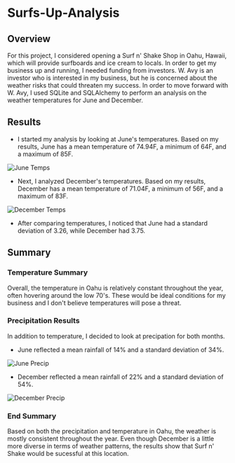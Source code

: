 # Surfs-Up-Analysis


## Overview
For this project, I considered opening a Surf n' Shake Shop in Oahu, Hawaii, which will provide surfboards and ice cream to locals. In order to get my business up and running, I needed funding from investors. W. Avy is an investor who is interested in my business, but he is concerned about the weather risks that could threaten my success. In order to move forward with W. Avy, I used SQLite and SQLAlchemy to perform an analysis on the weather temperatures for June and December. 


## Results

- I started my analysis by looking at June's temperatures. Based on my results, June has a mean temperature of 74.94F, a minimum of 64F, and a maximum of 85F.


![June Temps](https://user-images.githubusercontent.com/111243284/197907909-21aa1d08-6d06-4eae-a81e-b47bf1a8eb44.png)


- Next, I analyzed December's temperatures. Based on my results, December has a mean temperature of 71.04F, a minimum of 56F, and a maximum of 83F. 


![December Temps](https://user-images.githubusercontent.com/111243284/197908194-7a4b9237-98e1-4714-b184-9fd09cd6f870.png)


- After comparing temperatures, I noticed that June had a standard deviation of 3.26, while December had 3.75. 


## Summary

### Temperature Summary

Overall, the temperature in Oahu is relatively constant throughout the year, often hovering around the low 70's. These would be ideal conditions for my business and I don't believe temperatures will pose a threat.

### Precipitation Results

In addition to temperature, I decided to look at precipation for both months.

- June reflected a mean rainfall of 14% and a standard deviation of 34%. 


![June Precip](https://user-images.githubusercontent.com/111243284/197912077-db6575d5-e491-41a1-9987-79f5366a7e6e.png)


- December reflected a mean rainfall of 22% and a standard deviation of 54%.


![December Precip](https://user-images.githubusercontent.com/111243284/197912096-bcf84701-c7be-47f1-aae1-59d7fb5f1580.png)

### End Summary

Based on both the precipitation and temperature in Oahu, the weather is mostly consistent throughout the year. Even though December is a little more diverse in terms of weather patterns, the results show that Surf n' Shake would be sucessful at this location.

